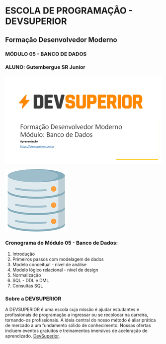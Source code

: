 # ESCOLA DE PROGRAMAÇÃO - DEVSUPERIOR
## Formação Desenvolvedor Moderno

### MÓDULO 05 -  BANCO DE DADOS
### ALUNO: Gutembergue SR Junior

![Modulo 05](https://github.com/gutemsrocha/assets/blob/main/modulo05.png)

![Logo 05](https://github.com/gutemsrocha/assets/blob/main/logo05.png)

### Cronograma do Módulo 05 - Banco de Dados:

01. Introdução
02. Primeiros passos com modelagem de dados
03. Modelo conceitual - nível de análise
04. Modelo lógico relacional - nível de design
05. Normalização
06. SQL - DDL e DML
07. Consultas SQL




### Sobre a DEVSUPERIOR
A DEVSUPERIOR é uma escola cuja missão é ajudar estudantes e profissionais de programação a ingressar ou se recolocar na carreira, tornando-os profissionais. A ideia central do nosso método é aliar prática de mercado a um fundamento sólido de conhecimento. Nossas ofertas incluem eventos gratuitos e treinamentos imersivos de aceleração de aprendizado. [DevSuperior](https://devsuperior.com "Site da DevSuperior").


